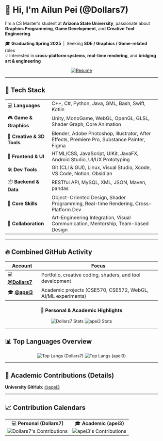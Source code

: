 # 👋 Hi, I'm Ailun Pei (@Dollars7)

I'm a CS Master's student at **Arizona State University**, passionate about **Graphics Programming**, **Game Development**, and **Creative Tool Engineering**.

🎓 **Graduating Spring 2025** | Seeking **SDE / Graphics / Game-related** roles  
💡 Interested in **cross-platform systems**, **real-time rendering**, and **bridging art & engineering**

<div align="center">

[![Resume](https://img.shields.io/badge/📄_View_My_Resume-4A90E2?style=plastic)](https://dollars7.github.io/resume/SDE/)

</div>

---

## 🧰 Tech Stack

<table>
  <tr>
    <td>💻 <strong>Languages</strong></td>
    <td>C++, C#, Python, Java, GML, Bash, Swift, Kotlin</td>
  </tr>
  <tr>
    <td>🎮 <strong>Game & Graphics</strong></td>
    <td>Unity, MonoGame, WebGL, OpenGL, GLSL, Shader Graph, Core Animation</td>
  </tr>
  <tr>
    <td>🧠 <strong>Creative & 3D Tools</strong></td>
    <td>Blender, Adobe Photoshop, Illustrator, After Effects, Premiere Pro, Substance Painter, Figma</td>
  </tr>
  <tr>
    <td>🎨 <strong>Frontend & UI</strong></td>
    <td>HTML/CSS, JavaScript, UIKit, JavaFX, Android Studio, UI/UX Prototyping</td>
  </tr>
  <tr>
    <td>🛠️ <strong>Dev Tools</strong></td>
    <td>Git (CLI & GUI), Linux, Visual Studio, Xcode, VS Code, Notion, Obsidian</td>
  </tr>
  <tr>
    <td>📦 <strong>Backend & Data</strong></td>
    <td>RESTful API, MySQL, XML, JSON, Maven, pandas</td>
  </tr>
  <tr>
    <td>🚀 <strong>Core Skills</strong></td>
    <td>Object-Oriented Design, Shader Programming, Real-time Rendering, Cross-Platform Dev</td>
  </tr>
  <tr>
    <td>🤝 <strong>Collaboration</strong></td>
    <td>Art–Engineering Integration, Visual Communication, Mentorship, Team-based Design</td>
  </tr>
</table>

---

## 🔥 Combined GitHub Activity

| Account | Focus |
|----------|--------|
| 💻 **[@Dollars7](https://github.com/Dollars7)** | Portfolio, creative coding, shaders, and tool development |
| 🎓 **[@apei3](https://github.com/apei3)** | Academic projects (CSE570, CSE572, WebGL, AI/ML experiments) |

<div align="center">

### 🧩 Personal & Academic Highlights
![Dollars7 Stats](https://github-readme-stats.vercel.app/api?username=Dollars7&show_icons=true&theme=tokyonight&hide_rank=true&hide_border=true)
![apei3 Stats](https://github-readme-stats.vercel.app/api?username=apei3&show_icons=true&theme=algolia&hide_rank=true&hide_border=true)

</div>

---

## 📊 Top Languages Overview
<div align="center">

![Top Langs (Dollars7)](https://github-readme-stats.vercel.app/api/top-langs/?username=Dollars7&layout=compact&theme=tokyonight&hide_border=true)
![Top Langs (apei3)](https://github-readme-stats.vercel.app/api/top-langs/?username=apei3&layout=compact&theme=algolia&hide_border=true)

</div>

---

## 🧪 Academic Contributions (Details)

**University GitHub:** [@apei3](https://github.com/apei3)

---

## 📈 Contribution Calendars

<table align="center">
  <tr>
    <td align="center">
      💻 <strong>Personal (Dollars7)</strong><br>
      <img src="https://ghchart.rshah.org/Dollars7" alt="Dollars7's Contributions">
    </td>
    <td align="center">
      🎓 <strong>Academic (apei3)</strong><br>
      <img src="https://ghchart.rshah.org/apei3" alt="apei3's Contributions">
    </td>
  </tr>
</table>


